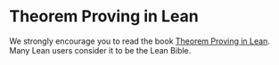Theorem Proving in Lean
=======================

We strongly encourage you to read the book [Theorem Proving in Lean](https://leanprover.github.io/theorem_proving_in_lean4/title_page.html).
Many Lean users consider it to be the Lean Bible.
